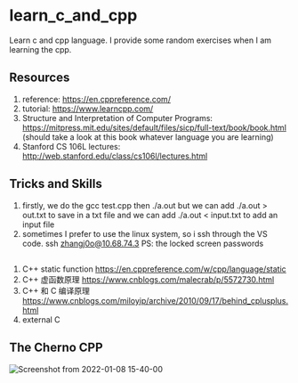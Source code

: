 # learn_c_and_cpp
Learn c and cpp language. I provide some random exercises when I am learning the cpp.  


## Resources
1. reference: https://en.cppreference.com/
2. tutorial: https://www.learncpp.com/
3. Structure and Interpretation of Computer Programs: https://mitpress.mit.edu/sites/default/files/sicp/full-text/book/book.html (should take a look at this book whatever language you are learning)
4. Stanford CS 106L lectures: http://web.stanford.edu/class/cs106l/lectures.html 

## Tricks and Skills
1. firstly, we do the gcc test.cpp then ./a.out but we can add ./a.out > out.txt to save in a txt file and we can add ./a.out < input.txt to add an input file
2. sometimes I prefer to use the linux system, so i ssh through the VS code. ssh zhangj0o@10.68.74.3 PS: the locked screen passwords


## 
1. C++ static function https://en.cppreference.com/w/cpp/language/static
2. C++ 虚函数原理  https://www.cnblogs.com/malecrab/p/5572730.html
3. C++ 和 C 编译原理 https://www.cnblogs.com/miloyip/archive/2010/09/17/behind_cplusplus.html
4. external C


## The Cherno CPP

![Screenshot from 2022-01-08 15-40-00](https://user-images.githubusercontent.com/38579506/148636244-13c5214e-ff30-435d-9800-c02e404c904f.png)
